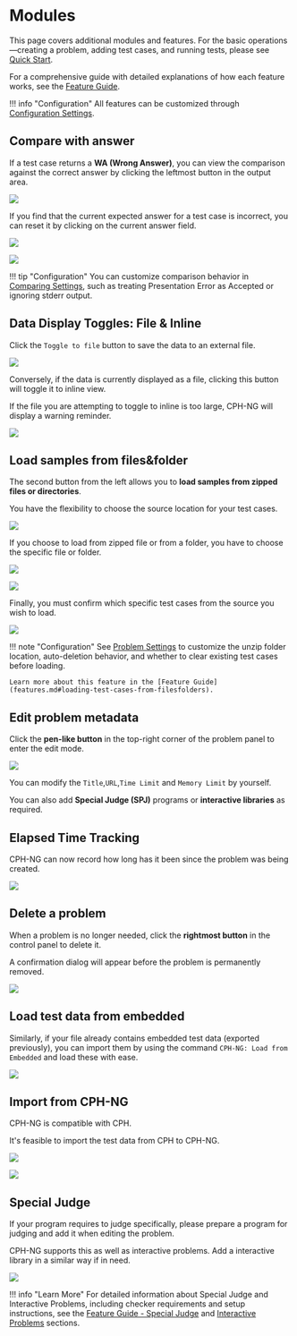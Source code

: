 # Modules

This page covers additional modules and features. For the basic
operations—creating a problem, adding test cases, and running tests, please see
[Quick Start](quickStart.md).

For a comprehensive guide with detailed explanations of how each feature works,
see the [Feature Guide](features/index.md).

!!! info "Configuration" All features can be customized through
[Configuration Settings](configuration.md).

## Compare with answer

If a test case returns a **WA (Wrong Answer)**, you can view the comparison
against the correct answer by clicking the leftmost button in the output area.

![](images/compareWithAnswer.png)

If you find that the current expected answer for a test case is incorrect, you
can reset it by clicking on the current answer field.

![](images/beforeSetAsAnswer.png)

![](images/afterSetAsAnswer.png)

!!! tip "Configuration" You can customize comparison behavior in
[Comparing Settings](configuration.md#comparing-settings), such as treating
Presentation Error as Accepted or ignoring stderr output.

## Data Display Toggles: File & Inline

Click the `Toggle to file` button to save the data to an external file.

![](images/toggleToFile.png)

Conversely, if the data is currently displayed as a file, clicking this button
will toggle it to inline view.

If the file you are attempting to toggle to inline is too large, CPH-NG will
display a warning reminder.

![](images/toogleToInlineLarge.png)

## Load samples from files&folder

The second button from the left allows you to **load samples from zipped files
or directories**.

You have the flexibility to choose the source location for your test cases.

![](images/loadFromFile.png)

If you choose to load from zipped file or from a folder, you have to choose the
specific file or folder.

![](images/loadFromZip.png)

![](images/loadFromFolder.png)

Finally, you must confirm which specific test cases from the source you wish to
load.

![](images/loadFromFileConfirm.png)

!!! note "Configuration" See
[Problem Settings](configuration.md#problem-settings) to customize the unzip
folder location, auto-deletion behavior, and whether to clear existing test
cases before loading.

    Learn more about this feature in the [Feature Guide](features.md#loading-test-cases-from-filesfolders).

## Edit problem metadata

Click the **pen-like button** in the top-right corner of the problem panel to
enter the edit mode.

![](images/editProblem.png)

You can modify the `Title`,`URL`,`Time Limit` and `Memory Limit` by yourself.

You can also add **Special Judge (SPJ)** programs or **interactive libraries**
as required.

## Elapsed Time Tracking

CPH-NG can now record how long has it been since the problem was being created.

![](images/timeElasped.png)

## Delete a problem

When a problem is no longer needed, click the **rightmost button** in the
control panel to delete it.

A confirmation dialog will appear before the problem is permanently removed.

![](images/deleteProblem.png)

## Load test data from embedded

Similarly, if your file already contains embedded test data (exported
previously), you can import them by using the command
`CPH-NG: Load from Embedded` and load these with ease.

![](images/loadFromEmbedded.png)

## Import from CPH-NG

CPH-NG is compatible with CPH.

It's feasible to import the test data from CPH to CPH-NG.

![](images/importFromCph.png)

![](images/importedFromCph.png)

## Special Judge

If your program requires to judge specifically, please prepare a program for
judging and add it when editing the problem.

CPH-NG supports this as well as interactive problems. Add a interactive library
in a similar way if in need.

![](images/specialJudge.png)

!!! info "Learn More" For detailed information about Special Judge and
Interactive Problems, including checker requirements and setup instructions, see
the [Feature Guide - Special Judge](features.md#special-judge) and
[Interactive Problems](features.md#interactive-problems) sections.
